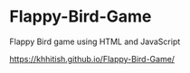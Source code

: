 # Flappy-Bird-Game
Flappy Bird game using HTML and JavaScript

https://khhitish.github.io/Flappy-Bird-Game/

